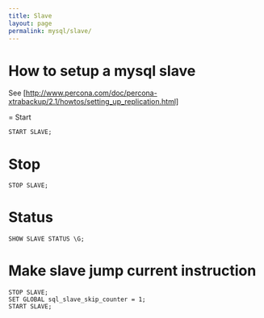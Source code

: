 ```yaml
---
title: Slave
layout: page
permalink: mysql/slave/
---
```


# How to setup a mysql slave
See [http://www.percona.com/doc/percona-xtrabackup/2.1/howtos/setting_up_replication.html]

= Start

```mysql
START SLAVE;
```

# Stop

```mysql
STOP SLAVE;
```

# Status

```mysql
SHOW SLAVE STATUS \G;
```

# Make slave jump current instruction

```mysql
STOP SLAVE;
SET GLOBAL sql_slave_skip_counter = 1;
START SLAVE;
```
